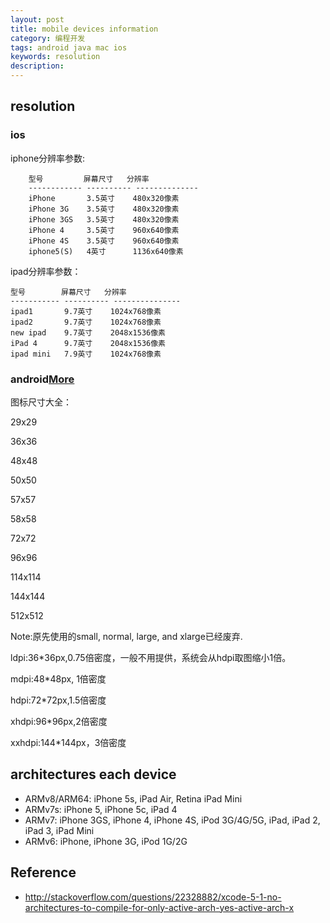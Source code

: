 ```yaml
---
layout: post
title: mobile devices information
category: 编程开发
tags: android java mac ios
keywords: resolution
description: 
---
```

## resolution

### ios


iphone分辨率参数:

```
    型号         屏幕尺寸   分辨率
    ------------ ---------- --------------
    iPhone       3.5英寸    480x320像素
    iPhone 3G    3.5英寸    480x320像素
    iPhone 3GS   3.5英寸    480x320像素
    iPhone 4     3.5英寸    960x640像素
    iPhone 4S    3.5英寸    960x640像素
    iphone5(S)   4英寸      1136x640像素
```

ipad分辨率参数：

    型号        屏幕尺寸   分辨率
    ----------- ---------- ---------------
    ipad1       9.7英寸    1024x768像素
    ipad2       9.7英寸    1024x768像素
    new ipad    9.7英寸    2048x1536像素
    iPad 4      9.7英寸    2048x1536像素
    ipad mini   7.9英寸    1024x768像素

### android[More](http://developer.android.com/guide/practices/screens_support.html)



图标尺寸大全：

29x29

36x36

48x48

50x50

57x57

58x58

72x72

96x96

114x114

144x144

512x512


Note:原先使用的small, normal, large, and xlarge已经废弃.

ldpi:36*36px,0.75倍密度，一般不用提供，系统会从hdpi取图缩小1倍。

mdpi:48*48px, 1倍密度

hdpi:72*72px,1.5倍密度

xhdpi:96*96px,2倍密度

xxhdpi:144*144px，3倍密度


## architectures each device

* ARMv8/ARM64: iPhone 5s, iPad Air, Retina iPad Mini
* ARMv7s: iPhone 5, iPhone 5c, iPad 4
* ARMv7: iPhone 3GS, iPhone 4, iPhone 4S, iPod 3G/4G/5G, iPad, iPad 2, iPad 3, iPad Mini
* ARMv6: iPhone, iPhone 3G, iPod 1G/2G

## Reference

* <http://stackoverflow.com/questions/22328882/xcode-5-1-no-architectures-to-compile-for-only-active-arch-yes-active-arch-x>